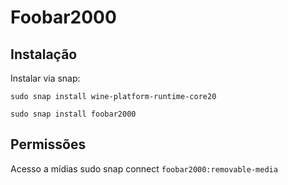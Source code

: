 # Foobar2000

## Instalação

Instalar via snap:

`sudo snap install wine-platform-runtime-core20`

 `sudo snap install foobar2000`

## Permissões

Acesso a mídias sudo snap connect `foobar2000:removable-media`



